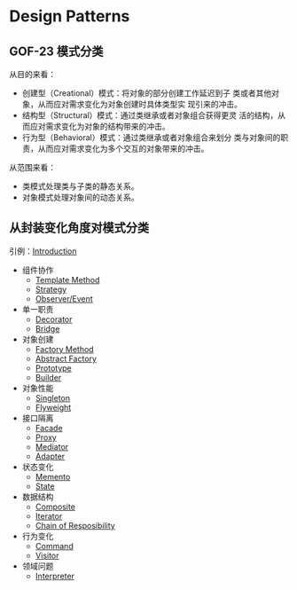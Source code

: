 # Design Patterns

## GOF-23 模式分类

从目的来看：
- 创建型（Creational）模式：将对象的部分创建工作延迟到子
类或者其他对象，从而应对需求变化为对象创建时具体类型实
现引来的冲击。
- 结构型（Structural）模式：通过类继承或者对象组合获得更灵
活的结构，从而应对需求变化为对象的结构带来的冲击。
- 行为型（Behavioral）模式：通过类继承或者对象组合来划分
类与对象间的职责，从而应对需求变化为多个交互的对象带来的冲击。

从范围来看：
- 类模式处理类与子类的静态关系。
- 对象模式处理对象间的动态关系。 

## 从封装变化角度对模式分类

引例：[Introduction](./introduction/)

- 组件协作
  - [Template Method](./template_method/)
  - [Strategy](./strategy/)
  - [Observer/Event](./observer/)
- 单一职责
  - [Decorator](./decorator/)
  - [Bridge](./bridge/)
- 对象创建
  - [Factory Method](./factory_method/)
  - [Abstract Factory](./abstract_factory/)
  - [Prototype](./prototype/)
  - [Builder](./builder/)
- 对象性能
  - [Singleton](./singleton/)
  - [Flyweight](./flyweight/)
- 接口隔离
  - [Facade](./facade/)
  - [Proxy](./proxy/)
  - [Mediator](./mediator/)
  - [Adapter](./adapter/)
- 状态变化
  - [Memento](./memento/)
  - [State](./state/)
- 数据结构
  - [Composite](./composite/)
  - [Iterator](./iterator/)
  - [Chain of Resposibility](./chain_of_resposibility/)
- 行为变化
  - [Command](./command/)
  - [Visitor](./visitor/)
- 领域问题
  - [Interpreter](./interpreter/)

